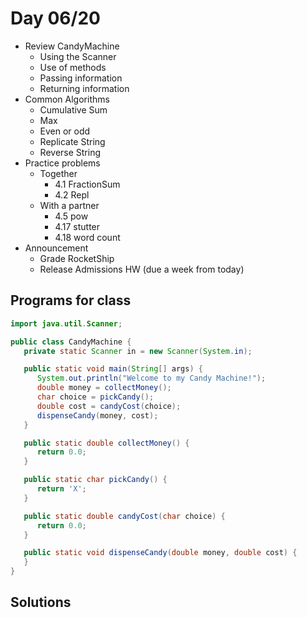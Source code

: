 # Day 06/20

+ Review CandyMachine
  - Using the Scanner
  - Use of methods
  - Passing information
  - Returning information
+ Common Algorithms
  - Cumulative Sum
  - Max
  - Even or odd
  - Replicate String
  - Reverse String
+ Practice problems
  - Together
    - 4.1 FractionSum
    - 4.2 Repl
  - With a partner
    - 4.5 pow
    - 4.17 stutter
    - 4.18 word count
+ Announcement
  - Grade RocketShip
  - Release Admissions HW (due a week from today)

## Programs for class
```java
import java.util.Scanner;

public class CandyMachine {
   private static Scanner in = new Scanner(System.in);

   public static void main(String[] args) {
      System.out.println("Welcome to my Candy Machine!");
      double money = collectMoney();
      char choice = pickCandy();
      double cost = candyCost(choice);
      dispenseCandy(money, cost);
   }

   public static double collectMoney() {
      return 0.0;
   }

   public static char pickCandy() {
      return 'X';
   }

   public static double candyCost(char choice) {
      return 0.0;
   }

   public static void dispenseCandy(double money, double cost) {  
   }
}
```

## Solutions
